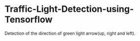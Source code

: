 # Traffic-Light-Detection-using-Tensorflow
Detection of the direction of green light arrow(up, right and left).
